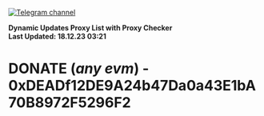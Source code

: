 [![Telegram channel](https://img.shields.io/endpoint?url=https://runkit.io/damiankrawczyk/telegram-badge/branches/master?url=https://t.me/n4z4v0d)](https://t.me/n4z4v0d) 

**Dynamic Updates Proxy List with Proxy Checker**  
**Last Updated: 18.12.23 03:21**

# DONATE (_any evm_) - 0xDEADf12DE9A24b47Da0a43E1bA70B8972F5296F2
